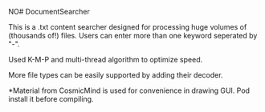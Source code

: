 
NO# DocumentSearcher

This is a .txt content searcher designed for processing huge volumes of (thousands of!) files. Users can enter more than one keyword seperated by "-".

Used K-M-P and multi-thread algorithm to optimize speed.

More file types can be easily supported by adding their decoder.

*Material from CosmicMind is used for convenience in drawing GUI. Pod install it before compiling.
